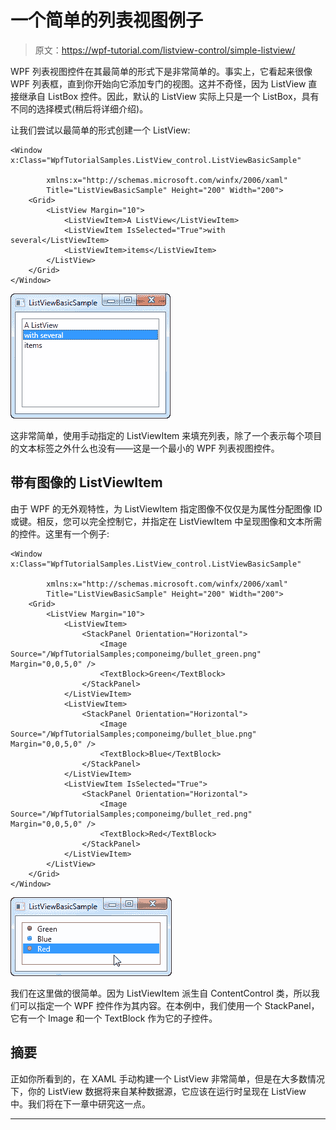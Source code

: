 # 一个简单的列表视图例子

> 原文：<https://wpf-tutorial.com/listview-control/simple-listview/>

WPF 列表视图控件在其最简单的形式下是非常简单的。事实上，它看起来很像 WPF 列表框，直到你开始向它添加专门的视图。这并不奇怪，因为 ListView 直接继承自 ListBox 控件。因此，默认的 ListView 实际上只是一个 ListBox，具有不同的选择模式(稍后将详细介绍)。

让我们尝试以最简单的形式创建一个 ListView:

```
<Window x:Class="WpfTutorialSamples.ListView_control.ListViewBasicSample"

        xmlns:x="http://schemas.microsoft.com/winfx/2006/xaml"
        Title="ListViewBasicSample" Height="200" Width="200">
    <Grid>
		<ListView Margin="10">
			<ListViewItem>A ListView</ListViewItem>
			<ListViewItem IsSelected="True">with several</ListViewItem>
			<ListViewItem>items</ListViewItem>
		</ListView>
	</Grid>
</Window>
```

![](img/fc3c81afe9c189daefe8cfbd6aff65db.png "A simple ListView control")

这非常简单，使用手动指定的 ListViewItem 来填充列表，除了一个表示每个项目的文本标签之外什么也没有——这是一个最小的 WPF 列表视图控件。

## 带有图像的 ListViewItem

<input type="hidden" name="IL_IN_ARTICLE">

由于 WPF 的无外观特性，为 ListViewItem 指定图像不仅仅是为属性分配图像 ID 或键。相反，您可以完全控制它，并指定在 ListViewItem 中呈现图像和文本所需的控件。这里有一个例子:

```
<Window x:Class="WpfTutorialSamples.ListView_control.ListViewBasicSample"

        xmlns:x="http://schemas.microsoft.com/winfx/2006/xaml"
        Title="ListViewBasicSample" Height="200" Width="200">
    <Grid>
		<ListView Margin="10">
			<ListViewItem>
				<StackPanel Orientation="Horizontal">
					<Image Source="/WpfTutorialSamples;componeimg/bullet_green.png" Margin="0,0,5,0" />
					<TextBlock>Green</TextBlock>
				</StackPanel>
			</ListViewItem>
			<ListViewItem>
				<StackPanel Orientation="Horizontal">
					<Image Source="/WpfTutorialSamples;componeimg/bullet_blue.png" Margin="0,0,5,0" />
					<TextBlock>Blue</TextBlock>
				</StackPanel>
			</ListViewItem>
			<ListViewItem IsSelected="True">
				<StackPanel Orientation="Horizontal">
					<Image Source="/WpfTutorialSamples;componeimg/bullet_red.png" Margin="0,0,5,0" />
					<TextBlock>Red</TextBlock>
				</StackPanel>
			</ListViewItem>
		</ListView>
	</Grid>
</Window>
```

![](img/06bfc752944c2fd1dbd9cd24ae3be87f.png "A simple ListView control with images assigned to each item")

我们在这里做的很简单。因为 ListViewItem 派生自 ContentControl 类，所以我们可以指定一个 WPF 控件作为其内容。在本例中，我们使用一个 StackPanel，它有一个 Image 和一个 TextBlock 作为它的子控件。

## 摘要

正如你所看到的，在 XAML 手动构建一个 ListView 非常简单，但是在大多数情况下，你的 ListView 数据将来自某种数据源，它应该在运行时呈现在 ListView 中。我们将在下一章中研究这一点。

* * *